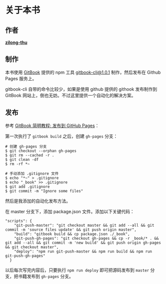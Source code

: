 # 关于本书

## 作者
**[zilong-thu](https://github.com/zilong-thu)**

## 制作
本书使用 [GitBook](https://www.gitbook.com/) 提供的 npm 工具 [gitbook-cli@1.0.1](https://www.npmjs.com/package/gitbook-cli) 制作，然后发布在 Github Pages 服务上。

gitbook-cli 自带的命令比较少，如果是使用 github 提供的 githook 发布制作到 GitBook 网站上，倒也无妨。不过这里提供一个自动化的解决方案。

## 发布

参考 [GitBook 简明教程: 发布到 GitHub Pages](http://www.chengweiyang.cn/gitbook/github-pages/README.html)：

第一次执行了 `gitbook build` 之后，创建 `gh-pages` 分支：

```
# 创建 gh-pages 分支
$ git checkout --orphan gh-pages
$ git rm --cached -r .
$ git clean -df
$ rm -rf *~

# 手动添加 .gitignore 文件
$ echo "*~" > .gitignore
$ echo "_book" >> .gitignore
$ git add .gitignore
$ git commit -m "Ignore some files"
```

然后是我添加的自动化发布方法。

在 master 分支下，添加 package.json 文件。添加以下关键代码：

```
"scripts": {
    "git-push-master": "git checkout master && git add --all && git commit -m 'source files update' && git push origin master",
    "build": "gitbook build && cp package.json ./_book",
    "git-push-gh-pages": "git checkout gh-pages && cp -r _book/* . && git add --all && git commit -m 'new build' && git push origin gh-pages && git checkout master",
    "deploy": "npm run git-push-master && npm run build && npm run git-push-gh-pages"
  }
```

以后每次写完内容后，只要执行 `npm run deploy` 即可把源码发布到 `master` 分支，把书籍发布到 `gh-pages` 分支。